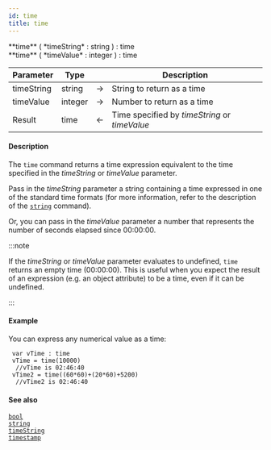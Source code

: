 ```yaml
---
id: time
title: time
---
```



<!-- REF #_command_.time.Syntax -->**time** ( *timeString* : string ) : time<br/>**time** ( *timeValue* : integer ) : time<!-- END REF -->


<!-- REF #_command_.time.Params -->
|Parameter|Type||Description|
|---------|--- |:---:|------|
|timeString|string|&#8594;|String to return as a time|
|timeValue|integer|&#8594;|Number to return as a time|
|Result|time|&#8592;|Time specified by *timeString* or *timeValue*|
<!-- END REF -->


#### Description

The `time` command <!-- REF #_command_.time.Summary -->returns a time expression equivalent to the time specified in the *timeString* or *timeValue* parameter<!-- END REF -->.

Pass in the *timeString* parameter a string containing a time expressed in one of the standard time formats (for more information, refer to the description of the [`string`](string.md) command).

Or, you can pass in the *timeValue* parameter a number that represents the number of seconds elapsed since 00:00:00.

:::note

If the *timeString* or *timeValue* parameter evaluates to undefined, `time` returns an empty time (00:00:00). This is useful when you expect the result of an expression (e.g. an object attribute) to be a time, even if it can be undefined.

:::

#### Example

You can express any numerical value as a time:

```qs
 var vTime : time
 vTime = time(10000)
  //vTime is 02:46:40
 vTime2 = time((60*60)+(20*60)+5200)
  //vTime2 is 02:46:40

```

#### See also

[`bool`](bool.md)<br/>
[`string`](string.md)<br/>
[`timeString`](timeString.md)<br/>
[`timestamp`](timestamp.md)
